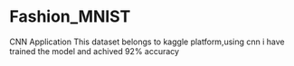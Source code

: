 # Fashion_MNIST
CNN Application
This dataset belongs to kaggle platform,using cnn i have trained the model and achived 92% accuracy
